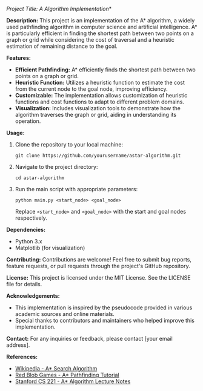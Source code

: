 **Project Title: A* Algorithm Implementation**

**Description:**
This project is an implementation of the A* algorithm, a widely used pathfinding algorithm in computer science and artificial intelligence. A* is particularly efficient in finding the shortest path between two points on a graph or grid while considering the cost of traversal and a heuristic estimation of remaining distance to the goal.

**Features:**
- **Efficient Pathfinding:** A* efficiently finds the shortest path between two points on a graph or grid.
- **Heuristic Function:** Utilizes a heuristic function to estimate the cost from the current node to the goal node, improving efficiency.
- **Customizable:** The implementation allows customization of heuristic functions and cost functions to adapt to different problem domains.
- **Visualization:** Includes visualization tools to demonstrate how the algorithm traverses the graph or grid, aiding in understanding its operation.
  
**Usage:**
1. Clone the repository to your local machine: 
   ```
   git clone https://github.com/yourusername/astar-algorithm.git
   ```
2. Navigate to the project directory:
   ```
   cd astar-algorithm
   ```
3. Run the main script with appropriate parameters:
   ```
   python main.py <start_node> <goal_node>
   ```
   Replace `<start_node>` and `<goal_node>` with the start and goal nodes respectively.

**Dependencies:**
- Python 3.x
- Matplotlib (for visualization)

**Contributing:**
Contributions are welcome! Feel free to submit bug reports, feature requests, or pull requests through the project's GitHub repository.

**License:**
This project is licensed under the MIT License. See the LICENSE file for details.

**Acknowledgements:**
- This implementation is inspired by the pseudocode provided in various academic sources and online materials.
- Special thanks to contributors and maintainers who helped improve this implementation.

**Contact:**
For any inquiries or feedback, please contact [your email address].

**References:**
- [Wikipedia - A* Search Algorithm](https://en.wikipedia.org/wiki/A*_search_algorithm)
- [Red Blob Games - A* Pathfinding Tutorial](https://www.redblobgames.com/pathfinding/a-star/introduction.html)
- [Stanford CS 221 - A* Algorithm Lecture Notes](https://stanford.edu/class/cs221/lectures/lecture10.pdf)
